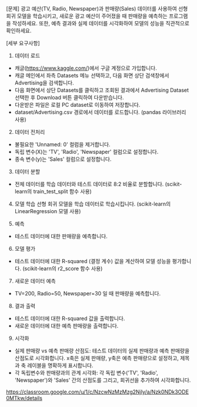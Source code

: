 [문제]
광고 예산(TV, Radio, Newspaper)과 판매량(Sales) 데이터를 사용하여 선형 회귀 모델을 학습시키고, 새로운 광고 예산이 주어졌을 때 판매량을 예측하는 프로그램을 작성하세요. 또한, 예측 결과와 실제 데이터를 시각화하여 모델의 성능을 직관적으로 확인하세요.

[세부 요구사항]
1. 데이터 로드
 - 캐글(https://www.kaggle.com/)에서 구글 계정으로 가입합니다.
 - 캐글 메인에서 좌측 Datasets 메뉴 선택하고, 다음 화면 상단 검색창에서 Advertising을 검색합니다.
 - 다음 화면에서 상단 Datasets를 클릭하고 조회된 결과에서 Advertising Dataset 선택한 후 Download 버튼 클릭하여 다운받습니다.
 - 다운받은 파일은 로컬 PC dataset로 이동하여 저장합니다.
 - dataset/Advertising.csv 경로에서 데이터를 로드합니다. (pandas 라이브러리 사용)

2. 데이터 전처리
 - 불필요한 'Unnamed: 0' 컬럼을 제거합니다.
 - 독립 변수(X)는 'TV', 'Radio', 'Newspaper' 컬럼으로 설정합니다.
 - 종속 변수(y)는 'Sales' 컬럼으로 설정합니다.

3. 데이터 분할
 - 전체 데이터를 학습 데이터와 테스트 데이터로 8:2 비율로 분할합니다. (scikit-learn의 train_test_split 함수 사용)

4. 모델 학습
선형 회귀 모델을 학습 데이터로 학습시킵니다. (scikit-learn의 LinearRegression 모델 사용)

5. 예측
 - 테스트 데이터에 대한 판매량을 예측합니다.

6. 모델 평가
 - 테스트 데이터에 대한 R-squared (결정 계수) 값을 계산하여 모델 성능을 평가합니다. (scikit-learn의 r2_score 함수 사용)

7. 새로운 데이터 예측
 - TV=200, Radio=50, Newspaper=30 일 때 판매량을 예측합니다.

8. 결과 출력
 - 테스트 데이터에 대한 R-squared 값을 출력합니다.
 - 새로운 데이터에 대한 예측 판매량을 출력합니다.

9. 시각화
 - 실제 판매량 vs 예측 판매량 산점도: 테스트 데이터의 실제 판매량과 예측 판매량을 산점도로 시각화합니다. x축은 실제 판매량, y축은 예측 판매량으로 설정하고, 제목과 축 레이블을 명확하게 표시합니다.
 - 각 독립변수와 판매량과의 관계 시각화: 각 독립 변수('TV', 'Radio', 'Newspaper')와 'Sales' 간의 산점도를 그리고, 회귀선을 추가하여 시각화합니다.


https://classroom.google.com/u/1/c/NzcwNzMzMzg2NjIy/a/Nzk0NDk3ODE0MTkw/details